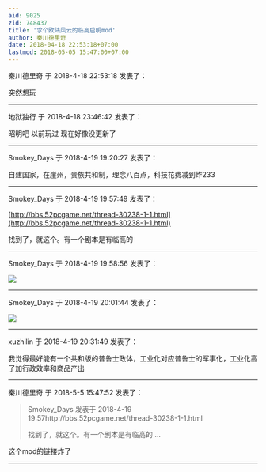 ```yaml
---
aid: 9025
zid: 748437
title: '求个欧陆风云的临高启明mod'
author: 秦川德里奇
date: 2018-04-18 22:53:18+07:00
lastmod: 2018-05-05 15:47:00+07:00
---
```


秦川德里奇 于 2018-4-18 22:53:18 发表了：

突然想玩

---------

地狱独行 于 2018-4-18 23:46:42 发表了：

昭明吧 以前玩过 现在好像没更新了

---------

Smokey_Days 于 2018-4-19 19:20:27 发表了：

自建国家，在崖州，贵族共和制，理念八百点，科技花费减到炸233

---------

Smokey_Days 于 2018-4-19 19:57:49 发表了：

[http://bbs.52pcgame.net/thread-30238-1-1.html](http://bbs.52pcgame.net/thread-30238-1-1.html)

找到了，就这个。有一个剧本是有临高的

---------

Smokey_Days 于 2018-4-19 19:58:56 发表了：

![](http://bbs.52pcgame.net/data/attachment/forum/201506/20/205943qmzmaxaxxmm99o6o.png.thumb.jpg)

---------

Smokey_Days 于 2018-4-19 20:01:44 发表了：

![](http://bbs.52pcgame.net/data/attachment/forum/201506/20/211451xvlixila6o64x4kv.png.thumb.jpg)

---------

xuzhilin 于 2018-4-19 20:31:49 发表了：

我觉得最好能有一个共和版的普鲁士政体，工业化对应普鲁士的军事化，工业化高了加行政效率和商品产出

---------

秦川德里奇 于 2018-5-5 15:47:52 发表了：

> Smokey\_Days 发表于 2018-4-19 19:57http://bbs.52pcgame.net/thread-30238-1-1.html
> 
> 找到了，就这个。有一个剧本是有临高的 ...



这个mod的链接炸了

---------

